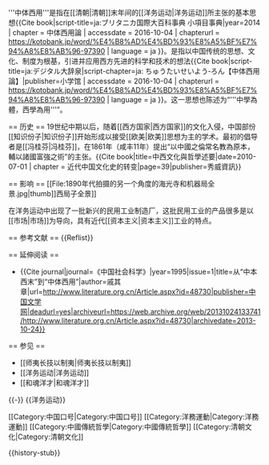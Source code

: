 '''中体西用'''是指在[[清朝|清朝]]末年间的[[洋务运动|洋务运动]]所主张的基本思想<ref>{{Cite book|script-title=ja:ブリタニカ国際大百科事典 小項目事典|year=2014 | chapter = 中体西用論 | accessdate = 2016-10-04 | chapterurl = https://kotobank.jp/word/%E4%B8%AD%E4%BD%93%E8%A5%BF%E7%94%A8%E8%AB%96-97390 | language = ja }}</ref>。是指以中国传统的思想、文化、制度为根基，引进并应用西方先进的科学和技术的想法<ref>{{Cite book|script-title=ja:デジタル大辞泉|script-chapter=ja: ちゅうたいせいよう‐ろん【中体西用論】|publisher=小学馆 | accessdate = 2016-10-04 | chapterurl = https://kotobank.jp/word/%E4%B8%AD%E4%BD%93%E8%A5%BF%E7%94%A8%E8%AB%96-97390 | language = ja }}</ref>。这一思想也陈述为“'''中學為體，西學為用'''”。

== 历史 ==
19世纪中期以后，随着[[西方国家|西方国家]]的文化入侵，中国部份[[知识份子|知识份子]]开始形成以接受[[欧美|欧美]]思想为主的学术。最初的倡导者是[[冯桂芬|冯桂芬]]，在1861年（咸丰11年）提出“以中國之倫常名教為原本，輔以諸國富強之術”的主张。<ref>{{Cite book|title=中西文化與哲學述要|date=2010-07-01 | chapter = 近代中国文化史的转变|page=39|publisher=秀威資訊}}</ref>

== 影响 ==
[[File:1890年代拍摄的另一个角度的海光寺和机器局全景.jpg|thumb]]西局子全景]]

在洋务运动中出现了一批新兴的民用工业制造厂，这批民用工业的产品很多是以[[市场|市场]]为导向，具有近代[[资本主义|资本主义]]工业的特点。

== 参考文献 ==
{{Reflist}}

== 延伸阅读 ==
* {{Cite journal|journal=《中国社会科学》|year=1995|issue=1|title=从“中本西末”到“中体西用”|author=戚其章|url=http://www.literature.org.cn/Article.aspx?id=48730|publisher=中国文学网|deadurl=yes|archiveurl=https://web.archive.org/web/20131024133741/http://www.literature.org.cn/Article.aspx?id=48730|archivedate=2013-10-24}}

== 参见 ==
* [[师夷长技以制夷|师夷长技以制夷]]
* [[洋务运动|洋务运动]]
* [[和魂洋才|和魂洋才]]

{{-}}
{{洋务运动}}

[[Category:中国口号|Category:中国口号]]
[[Category:洋務運動|Category:洋務運動]]
[[Category:中國傳統哲學|Category:中國傳統哲學]]
[[Category:清朝文化|Category:清朝文化]]

{{history-stub}}